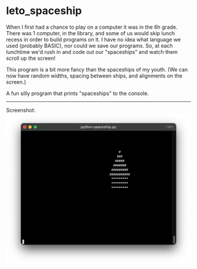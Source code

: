 # leto_spaceship
When I first had a chance to play on a computer it was in the 6h grade.  There was 1 computer, in the library, and some of us would skip
lunch recess in order to build programs on it.  I have no idea what language we used (probably BASIC), nor could we save our programs.
So, at each lunchtime we'd rush in and code out our "spaceships" and watch them scroll up the screen!

This program is a bit more fancy than the spaceships of my youth.  (We can now have random widths, spacing between ships, and alignments on
the screen.)

A fun silly program that prints "spaceships" to the console.

---
Screenshot:
![screenshot](spaceship.png)
